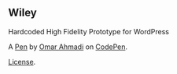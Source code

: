 Wiley
-----
Hardcoded High Fidelity Prototype for WordPress

A [Pen](http://codepen.io/daizg/pen/BzOJkm) by [Omar Ahmadi](http://codepen.io/daizg) on [CodePen](http://codepen.io/).

[License](http://codepen.io/daizg/pen/BzOJkm/license).